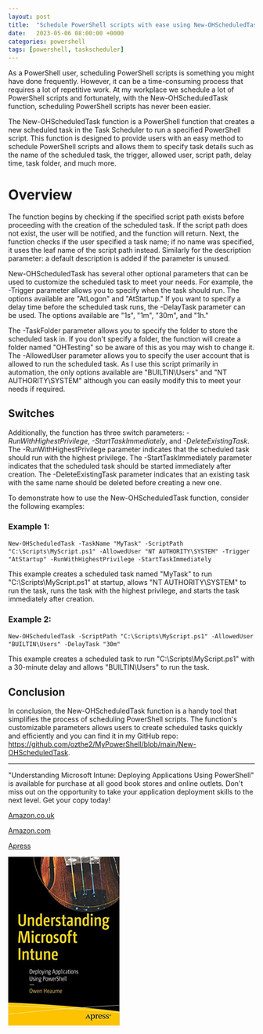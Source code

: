 ```yaml
---
layout: post
title:  "Schedule PowerShell scripts with ease using New-OHScheduledTask function"
date:   2023-05-06 08:00:00 +0000
categories: powershell
tags: [powershell, taskscheduler]
---
```


As a PowerShell user, scheduling PowerShell scripts is something you might have done frequently. However, it can be a time-consuming process that requires a lot of repetitive work. At my workplace we schedule a lot of PowerShell scripts and fortunately, with the New-OHScheduledTask function, scheduling PowerShell scripts has never been easier. 

The New-OHScheduledTask function is a PowerShell function that creates a new scheduled task in the Task Scheduler to run a specified PowerShell script. This function is designed to provide users with an easy method to schedule PowerShell scripts and allows them to specify task details such as the name of the scheduled task, the trigger, allowed user, script path, delay time, task folder, and much more. 

# Overview

The function begins by checking if the specified script path exists before proceeding with the creation of the scheduled task. If the script path does not exist, the user will be notified, and the function will return. Next, the function checks if the user specified a task name; if no name was specified, it uses the leaf name of the script path instead. Similarly for the description parameter: a default description is added if the parameter is unused.

New-OHScheduledTask has several other optional parameters that can be used to customize the scheduled task to meet your needs. For example, the -Trigger parameter allows you to specify when the task should run. The options available are "AtLogon" and "AtStartup." If you want to specify a delay time before the scheduled task runs, the -DelayTask parameter can be used. The options available are "1s", "1m", "30m", and "1h."

The -TaskFolder parameter allows you to specify the folder to store the scheduled task in. If you don't specify a folder, the function will create a folder named "OHTesting" so be aware of this as you may wish to change it. The -AllowedUser parameter allows you to specify the user account that is allowed to run the scheduled task. As I use this script primarily in automation, the only options available are "BUILTIN\Users" and "NT AUTHORITY\SYSTEM" although you can easily modify this to meet your needs if required.

## Switches

Additionally, the function has three switch parameters: *-RunWithHighestPrivilege*, *-StartTaskImmediately*, and *-DeleteExistingTask*. The -RunWithHighestPrivilege parameter indicates that the scheduled task should run with the highest privilege. The -StartTaskImmediately parameter indicates that the scheduled task should be started immediately after creation. The -DeleteExistingTask parameter indicates that an existing task with the same name should be deleted before creating a new one.

To demonstrate how to use the New-OHScheduledTask function, consider the following examples:

### Example 1:
```
New-OHScheduledTask -TaskName "MyTask" -ScriptPath "C:\Scripts\MyScript.ps1" -AllowedUser "NT AUTHORITY\SYSTEM" -Trigger "AtStartup" -RunWithHighestPrivilege -StartTaskImmediately
```

This example creates a scheduled task named "MyTask" to run "C:\Scripts\MyScript.ps1" at startup, allows "NT AUTHORITY\SYSTEM" to run the task, runs the task with the highest privilege, and starts the task immediately after creation.

### Example 2:
```
New-OHScheduledTask -ScriptPath "C:\Scripts\MyScript.ps1" -AllowedUser "BUILTIN\Users" -DelayTask "30m"
```

This example creates a scheduled task to run "C:\Scripts\MyScript.ps1" with a 30-minute delay and allows "BUILTIN\Users" to run the task.

## Conclusion

In conclusion, the New-OHScheduledTask function is a handy tool that simplifies the process of scheduling PowerShell scripts. The function's customizable parameters allows users to create scheduled tasks quickly and efficiently and you can find it in my GitHub repo: https://github.com/ozthe2/MyPowerShell/blob/main/New-OHScheduledTask.


---


"Understanding Microsoft Intune: Deploying Applications Using PowerShell" is available for purchase at all good book stores and online outlets. Don't miss out on the opportunity to take your application deployment skills to the next level. Get your copy today!

[Amazon.co.uk](https://www.amazon.co.uk/Understanding-Microsoft-Intune-Applications-PowerShell/dp/1484288491/ref=asc_df_1484288491/?tag=googshopuk-21&linkCode=df0&hvadid=606535180727&hvpos=&hvnetw=g&hvrand=12156935864725452536&hvpone=&hvptwo=&hvqmt=&hvdev=c&hvdvcmdl=&hvlocint=&hvlocphy=9045778&hvtargid=pla-1897625803371&psc=1&th=1&psc=1)

[Amazon.com](https://www.amazon.com/Understanding-Microsoft-Intune-Applications-PowerShell/dp/1484288491/ref=sr_1_1?crid=2K98Q1E7TIKLJ&keywords=understanding+intune&qid=1682103272&sprefix=understanding+intune%2Caps%2C157&sr=8-1)

[Apress](https://link.springer.com/book/10.1007/978-1-4842-8850-4?source=shoppingads&locale=en-gb&gclid=CjwKCAjw6IiiBhAOEiwALNqncSKm2i93L3ZU_g23RICE6TxylXFk6HPq6YS6HLgsqr_vtCFbzQJMORoCFXUQAvD_BwE)


![](/assets/images/Apress_Intune.png)